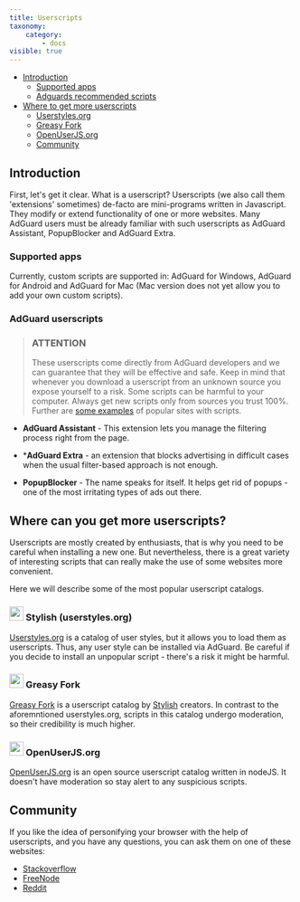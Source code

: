 ```yaml
---
title: Userscripts
taxonomy:
    category:
        - docs
visible: true
---
```


* [Introduction](#intro)
    * [Supported apps](#products)
    * [Adguards recommended scripts](#scripts)
* [Where to get more userscripts](#repo)
    * [Userstyles.org](#userstyles)
    * [Greasy Fork](#greasyfork)
    * [OpenUserJS.org](#openuserjs)
    * [Community](#community)


<a name="intro"></a>
## Introduction

First, let's get it clear. What is a userscript? Userscripts (we also call them 'extensions' sometimes) de-facto are mini-programs written in Javascript. They modify or extend functionality of one or more websites. Many AdGuard users must be already familiar with such userscripts as AdGuard Assistant, PopupBlocker and AdGuard Extra.

<a name="products"></a>
### Supported apps

Currently, custom scripts are supported in: AdGuard for Windows, AdGuard for Android and AdGuard for Mac (Mac version does not yet allow you to add your own custom scripts).

<a name="scripts"></a>
### AdGuard userscripts

>### ATTENTION
>These userscripts come directly from AdGuard developers and we can guarantee that they will be effective and safe. Keep in mind that whenever you download a userscript from an unknown source you expose yourself to a risk. Some scripts can be harmful to your computer. Always get new scripts only from sources you trust 100%. Further are [some examples](#repo) of popular sites with scripts.


* **AdGuard Assistant** - This extension lets you manage the filtering process right from the page.


* ***AdGuard Extra** - an extension that blocks advertising in difficult cases when the usual filter-based approach is not enough.


* **PopupBlocker** - The name speaks for itself. It helps get rid of popups - one of the most irritating types of ads out there.

<a name="repo"></a>
## Where can you get more userscripts?

Userscripts are mostly created by enthusiasts, that is why you need to be careful when installing a new one. But nevertheless, there is a great variety of interesting scripts that can really make the use of some websites more convenient.

Here we will describe some of the most popular userscript catalogs.


<a name="userstyles"></a>
### <img src="https://cdn.adguard.com/public/Adguard/kb/PicturesEN/us.png" width="25"> Stylish (userstyles.org)

[Userstyles.org](https://userstyles.org/) is a catalog of user styles, but it allows you to load them as userscripts. Thus, any user style can be installed via AdGuard. Be careful if you decide to install an unpopular script - there's a risk it might be harmful.


<a name="greasyfork"></a>
### <img src="https://cdn.adguard.com/public/Adguard/kb/PicturesEN/gs.png" width="25"> Greasy Fork

[Greasy Fork](https://greasyfork.org/) is a userscript catalog by [Stylish](#userstyles) creators. In contrast to the aforemntioned userstyles.org, scripts in this catalog undergo moderation, so their credibility is much higher.


<a name="openUserJs"></a>
### <img src="https://cdn.adguard.com/public/Adguard/kb/PicturesEN/js.png" width="25">  OpenUserJS.org

[OpenUserJS.org](https://openuserjs.org/) is an open source userscript catalog written in nodeJS. It doesn't have moderation so stay alert to any suspicious scripts.


<a name="community"></a>
## Community

If you like the idea of personifying your browser with the help of userscripts, and you have any questions, you can ask them on one of these websites:

* [Stackoverflow](https://stackoverflow.com/questions/tagged/userscripts)
* [FreeNode](https://webchat.freenode.net/#greasemonkey)
* [Reddit](https://www.reddit.com/r/userscripts/)